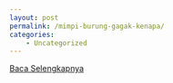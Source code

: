 ```yaml
---
layout: post
permalink: /mimpi-burung-gagak-kenapa/
categories:
    - Uncategorized
---
```


[Baca Selengkapnya](/02)